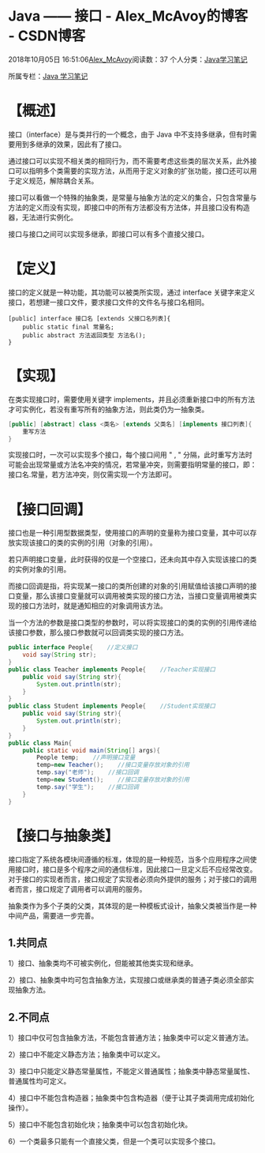 # Java —— 接口 - Alex_McAvoy的博客 - CSDN博客





2018年10月05日 16:51:06[Alex_McAvoy](https://me.csdn.net/u011815404)阅读数：37
个人分类：[Java学习笔记](https://blog.csdn.net/u011815404/article/category/8863016)

所属专栏：[Java 学习笔记](https://blog.csdn.net/column/details/34317.html)









# 【概述】

接口（interface）是与类并行的一个概念，由于 Java 中不支持多继承，但有时需要用到多继承的效果，因此有了接口。

通过接口可以实现不相关类的相同行为，而不需要考虑这些类的层次关系，此外接口可以指明多个类需要的实现方法，从而用于定义对象的扩张功能，接口还可以用于定义规范，解除耦合关系。

接口可以看做一个特殊的抽象类，是常量与抽象方法的定义的集合，只包含常量与方法的定义而没有实现，即接口中的所有方法都没有方法体，并且接口没有构造器，无法进行实例化。

接口与接口之间可以实现多继承，即接口可以有多个直接父接口。

# 【定义】

接口的定义就是一种功能，其功能可以被类所实现，通过 interface 关键字来定义接口，若想建一接口文件，要求接口文件的文件名与接口名相同。

```
[public] interface 接口名 [extends 父接口名列表]{
    public static final 常量名;
    public abstract 方法返回类型 方法名();
}
```

# 【实现】

在类实现接口时，需要使用关键字 implements，并且必须重新接口中的所有方法才可实例化，若没有重写所有的抽象方法，则此类仍为一抽象类。

```java
[public] [abstract] class <类名> [extends 父类名] [implements 接口列表]{
    重写方法
}
```

实现接口时，一次可以实现多个接口，每个接口间用 " , " 分隔，此时重写方法时可能会出现常量或方法名冲突的情况，若常量冲突，则需要指明常量的接口，即：接口名.常量，若方法冲突，则仅需实现一个方法即可。

# 【接口回调】

接口也是一种引用型数据类型，使用接口的声明的变量称为接口变量，其中可以存放实现该接口的类的实例的引用（对象的引用）。

若只声明接口变量，此时获得的仅是一个空接口，还未向其中存入实现该接口的类的实例对象的引用。

而接口回调是指，将实现某一接口的类所创建的对象的引用赋值给该接口声明的接口变量，那么该接口变量就可以调用被类实现的接口方法，当接口变量调用被类实现的接口方法时，就是通知相应的对象调用该方法。

当一个方法的参数是接口类型的参数时，可以将实现接口的类的实例的引用传递给该接口参数，那么接口参数就可以回调类实现的接口方法。

```java
public interface People{    //定义接口
    void say(String str);
}
public class Teacher implements People{    //Teacher实现接口
    public void say(String str){
        System.out.println(str);
    }
}
public class Student implements People{    //Student实现接口
    public void say(String str){
        System.out.println(str);
    }
}
public class Main{
    public static void main(String[] args){
        People temp;    //声明接口变量
        temp=new Teacher();    //接口变量存放对象的引用
        temp.say("老师");    //接口回调
        temp=new Student();    //接口变量存放对象的引用
        temp.say("学生");    //接口回调
    }
}
```

# 【接口与抽象类】

接口指定了系统各模块间遵循的标准，体现的是一种规范，当多个应用程序之间使用接口时，接口是多个程序之间的通信标准，因此接口一旦定义后不应经常改变。对于接口的实现者而言，接口规定了实现者必须向外提供的服务；对于接口的调用者而言，接口规定了调用者可以调用的服务。

抽象类作为多个子类的父类，其体现的是一种模板式设计，抽象父类被当作是一种中间产品，需要进一步完善。

## 1.共同点

1）接口、抽象类均不可被实例化，但能被其他类实现和继承。

2）接口、抽象类中均可包含抽象方法，实现接口或继承类的普通子类必须全部实现抽象方法。

## 2.不同点

1）接口中仅可包含抽象方法，不能包含普通方法；抽象类中可以定义普通方法。

2）接口中不能定义静态方法；抽象类中可以定义。

3）接口中只能定义静态常量属性，不能定义普通属性；抽象类中静态常量属性、普通属性均可定义。

4）接口中不能包含构造器；抽象类中包含构造器（便于让其子类调用完成初始化操作）。

5）接口中不能包含初始化块；抽象类中可以包含初始化块。

6）一个类最多只能有一个直接父类，但是一个类可以实现多个接口。



